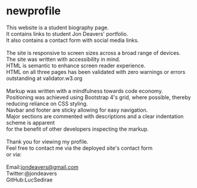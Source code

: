 # newprofile

This website is a student biography page. <br>
It contains links to student Jon Deavers' portfolio.<br>
It also contains a contact form with social media links.<br>
<br>
The site is responsive to screen sizes across a broad range of devices.<br>
The site was written with accessibility in mind. <br>
HTML is semantic to enhance screen reader experience.<br>
HTML on all three pages has been validated with zero warnings or errors outstanding at validator.w3.org<br>
<br>
Markup was written with a mindfulness towards code economy.<br>
Positioning was achieved using Bootstrap 4's grid, where possible, thereby reducing reliance on CSS styling.<br>
Navbar and footer are sticky allowing for easy navigation.<br>
Major sections are commented with descriptions and a clear indentation scheme is apparent<br>
for the benefit of other developers inspecting the markup.<br>
<br>
Thank you for viewing my profile. <br>
Feel free to contact me via the deployed site's contact form<br>
or via:<br>
<br>
Email:jondeavers@gmail.com<br>
Twitter:@jondeavers<br>
GitHub:LucSedirae<br>
